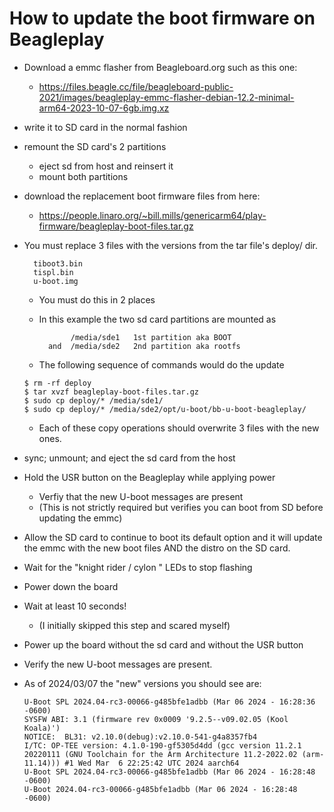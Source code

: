 # How to update the boot firmware on Beagleplay

* Download a emmc flasher from Beagleboard.org such as this one:
  * https://files.beagle.cc/file/beagleboard-public-2021/images/beagleplay-emmc-flasher-debian-12.2-minimal-arm64-2023-10-07-6gb.img.xz

* write it to SD card in the normal fashion

* remount the SD card's 2 partitions
  * eject sd from host and reinsert it
  * mount both partitions

* download the replacement boot firmware files from here:
  * https://people.linaro.org/~bill.mills/genericarm64/play-firmware/beagleplay-boot-files.tar.gz

* You must replace 3 files with the versions from the tar file's deploy/ dir.
  ```
    tiboot3.bin
    tispl.bin
    u-boot.img
  ```

  * You must do this in 2 places

  * In this example the two sd card partitions are mounted as
    ```
           /media/sde1   1st partition aka BOOT
      and  /media/sde2   2nd partition aka rootfs
    ```

  * The following sequence of commands would do the update

  ```
  $ rm -rf deploy
  $ tar xvzf beagleplay-boot-files.tar.gz
  $ sudo cp deploy/* /media/sde1/
  $ sudo cp deploy/* /media/sde2/opt/u-boot/bb-u-boot-beagleplay/
  ```

  * Each of these copy operations should overwrite 3 files with the new ones.

* sync; unmount; and eject the sd card from the host

* Hold the USR button on the Beagleplay while applying power
  * Verfiy that the new U-boot messages are present
  * (This is not strictly required but verifies you can boot from SD before
  updating the emmc)

* Allow the SD card to continue to boot its default option and it will update
  the emmc with the new boot files AND the distro on the SD card.

* Wait for the "knight rider / cylon " LEDs to stop flashing

* Power down the board

* Wait at least 10 seconds!
  * (I initially skipped this step and scared myself)

* Power up the board without the sd card and without the USR button

* Verify the new U-boot messages are present.

* As of 2024/03/07 the "new" versions you should see are:
  ```
  U-Boot SPL 2024.04-rc3-00066-g485bfe1adbb (Mar 06 2024 - 16:28:36 -0600)
  SYSFW ABI: 3.1 (firmware rev 0x0009 '9.2.5--v09.02.05 (Kool Koala)')
  NOTICE:  BL31: v2.10.0(debug):v2.10.0-541-g4a8357fb4
  I/TC: OP-TEE version: 4.1.0-190-gf5305d4dd (gcc version 11.2.1 20220111 (GNU Toolchain for the Arm Architecture 11.2-2022.02 (arm-11.14))) #1 Wed Mar  6 22:25:42 UTC 2024 aarch64
  U-Boot SPL 2024.04-rc3-00066-g485bfe1adbb (Mar 06 2024 - 16:28:48 -0600)
  U-Boot 2024.04-rc3-00066-g485bfe1adbb (Mar 06 2024 - 16:28:48 -0600)
  ```